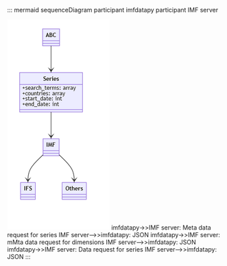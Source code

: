 ::: mermaid
sequenceDiagram participant imfdatapy participant IMF server

![alt text](https://github.com/sahilmalhotra0510/check/blob/main/mermaid/imfdatapy_architecture_class_diagram/imfdatapy_architecture_class_diagram.PNG?raw=true)
imfdatapy-\>\>IMF server: Meta data request for series IMF
server\--\>\>imfdatapy: JSON imfdatapy-\>\>IMF server: mMta data request
for dimensions IMF server\--\>\>imfdatapy: JSON imfdatapy-\>\>IMF
server: Data request for series IMF server\--\>\>imfdatapy: JSON
:::

